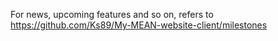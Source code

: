 For news, upcoming features and so on, refers to https://github.com/Ks89/My-MEAN-website-client/milestones